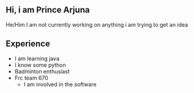 ## Hi, i am Prince Arjuna

He/Him
I am not currently working on anything i am trying to get an idea

## Experience
- I am learning java 
- I know some python
- Badminton enthusiast
- Frc team 670
    - I am involved in the software
  


<!--
**Prince-Arjuna/Prince-Arjuna** is a ✨ _special_ ✨ repository because its `README.md` (this file) appears on your GitHub profile.

Here are some ideas to get you started:

- 🔭 I’m currently working on ...
- 🌱 I’m currently learning ...
- 👯 I’m looking to collaborate on ...
- 🤔 I’m looking for help with ...
- 💬 Ask me about ...
- 📫 How to reach me: ...
- 😄 Pronouns: ...
- ⚡ Fun fact: ...
-->
